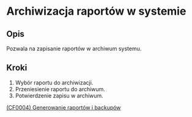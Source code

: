 # Archiwizacja raportów w systemie

## Opis
Pozwala na zapisanie raportów w archiwum systemu.

## Kroki
1. Wybór raportu do archiwizacji.
2. Przeniesienie raportu do archiwum.
3. Potwierdzenie zapisu w archiwum.

[(CF0004) Generowanie raportów i backupów](../../3.wizja.systemu/3.3.cechy.funkcjonalne/cechy.funkcjonalne/CF0004.md)
